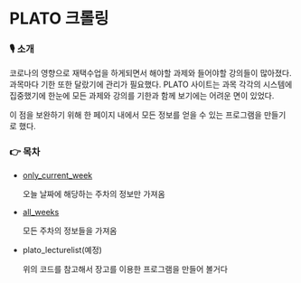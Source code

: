 # PLATO 크롤링

### 🎙 소개
코로나의 영향으로 재택수업을 하게되면서 해야할 과제와 들어야할 강의들이 많아졌다. 
과목마다 기한 또한 달랐기에 관리가 필요했다. 
PLATO 사이트는 과목 각각의 시스템에 집중했기에 한눈에 모든 과제와 강의를 기한과 함께
보기에는 어려운 면이 있었다. 

이 점을 보완하기 위해 한 페이지 내에서 모든 정보를 얻을 수 있는 프로그램을 만들기
로 했다.

### 👉 목차
- <a href="/only_current_week">only_current_week</a>

    오늘 날짜에 해당하는 주차의 정보만 가져옴
- <a href="/all_weeks">all_weeks</a>

    모든 주차의 정보들을 가져옴
- plato_lecturelist(예정)

    위의 코드를 참고해서 장고를 이용한 프로그램을 만들어 볼거다
